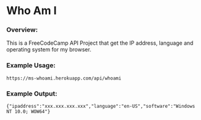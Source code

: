 
# Who Am I    
    
### Overview:
This is a FreeCodeCamp API Project that get the IP address, language and operating system for my browser.


### Example Usage:
`https://ms-whoami.herokuapp.com/api/whoami`

### Example Output:
`{"ipaddress":"xxx.xxx.xxx.xxx","language":"en-US","software":"Windows NT 10.0; WOW64"}`
    
